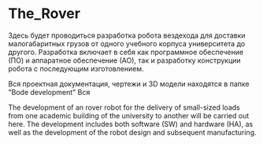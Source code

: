 # The_Rover
Здесь будет проводиться разработка робота вездехода для доставки малогабаритных грузов от одного учебного корпуса университета до другого.
Разработка включает в себя как программное обеспечение (ПО) и аппаратное обеспечение (АО), так и разработку конструкции робота с последующим изготовлением.

Вся проектная документация, чертежи и 3D модели находятся в папке "Bode development"
Вся 

The development of an rover robot for the delivery of small-sized loads from one academic building of the university to another will be carried out here. The development includes both software (SW) and hardware (HA), as well as the development of the robot design and subsequent manufacturing.
